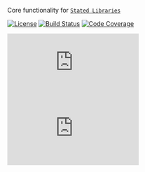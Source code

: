 Core functionality for [`Stated Libraries`](https://github.com/bradfordlemley/stated-library)

[![License][license-badge]][license] [![Build Status][build-badge]][build] [![Code Coverage][coverage-badge]][coverage]

[build]: https://dev.azure.com/bradfordlemley/stated-library/_build/latest?definitionId=1&branchName=master
[build-badge]: https://img.shields.io/azure-devops/build/bradfordlemley/stated-library/1/master.svg
[coverage]: https://codecov.io/github/bradfordlemley/stated-library/branch/master
[coverage-badge]: https://img.shields.io/codecov/c/gh/bradfordlemley/stated-library/master.svg
[coverage-badge-az]: https://img.shields.io/azure-devops/coverage/bradfordlemley/stated-library/1/master.svg
[license-badge]: https://img.shields.io/github/license/bradfordlemley/stated-library.svg
[license]: https://github.com/bradfordlemley/stated-library/blob/master/LICENSE

[![size][size-badge]][unpkg] [![size][gzip-size-badge]][unpkg]

[unpkg]: https://unpkg.com/@stated-library/core/
[size-badge]: http://img.badgesize.io/https://unpkg.com/@stated-library/core/dist/index.umd.production.js?label=size&style=flat-square
[gzip-size-badge]: http://img.badgesize.io/https://unpkg.com/@stated-library/core/dist/index.umd.production.js?compression=gzip&label=gzip%20size&style=flat-square

